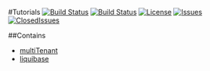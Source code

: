 #Tutorials [![Build Status](https://travis-ci.org/ShresthaRujal/Tutorials.svg?branch=master)](https://app.travis-ci.com/github/ShresthaRujal/Tutorials) [![Build Status](https://circleci.com/gh/ShresthaRujal/Tutorials.svg?branch=master)](https://app.circleci.com/pipelines/github/ShresthaRujal/Tutorials) [![License](https://img.shields.io/badge/License-Apache%202.0-blue.svg)](https://opensource.org/licenses/Apache-2.0) [![Issues](https://img.shields.io/github/issues/ShresthaRujal/Tutorials)](<https://github.com/ShresthaRujal/Tutorials/issues>) [![ClosedIssues](https://img.shields.io/github/issues-closed/ShresthaRujal/Tutorials)](<https://github.com/ShresthaRujal/Tutorials/issues>)

##Contains
* [multiTenant](https://github.com/ShresthaRujal/Tutorials/tree/master/multitenant)
* [liquibase](https://github.com/ShresthaRujal/Tutorials/tree/master/liquibase)
